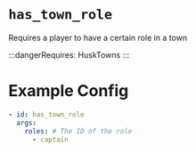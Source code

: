 # `has_town_role`

Requires a player to have a certain role in a town

:::dangerRequires:
HuskTowns
:::
# Example Config
```yaml
- id: has_town_role
  args:
    roles: # The ID of the role
      - captain
```
